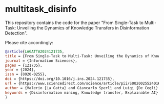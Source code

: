 # multitask_disinfo

This repository contains the code for the paper "From Single-Task to Multi-Task: Unveiling the Dynamics of Knowledge Transfers in Disinformation Detection".

Please cite accordingly:



```bibtex
@article{LAGATTA2024121735,
title = {From Single-Task to Multi-Task: Unveiling the Dynamics of Knowledge Transfers in Disinformation Detection},
journal = {Information Sciences},
pages = {121735},
year = {2024},
issn = {0020-0255},
doi = {https://doi.org/10.1016/j.ins.2024.121735},
url = {https://www.sciencedirect.com/science/article/pii/S0020025524016499},
author = {Valerio {La Gatta} and Giancarlo Sperlì and Luigi {De Cegli} and Vincenzo Moscato},
keywords = {Disinformation mining, Knowledge transfer, Explainable AI}
}
```
